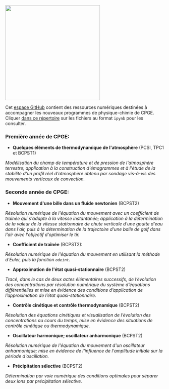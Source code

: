 <img src="https://user-images.githubusercontent.com/109895707/180656875-56e0673c-6106-4743-baaf-152b13083c69.jpg" width="300"/>

Cet [espace GitHub](https://github.com/fvandenbrouck/fvandenbrouck.github.io) contient des ressources numériques destinées à accompagner les nouveaux programmes de physique-chimie de CPGE. Cliquer [dans ce répertoire](https://github.com/fvandenbrouck/fvandenbrouck.github.io) sur les fichiers au format `ipynb` pour les consulter.

### Première année de CPGE:
  - **Quelques éléments de thermodynamique de l'atmosphère** (PCSI, TPC1 et BCPST1)

  *Modélisation du champ de température et de pression de l'atmosphère terrestre; application à la construction d'émagrammes et à l'étude de la stabilité d'un profil réel d'atmosphère obtenu par sondage vis-à-vis des mouvements verticaux de convection.*
  
### Seconde année de CPGE:
  - **Mouvement d'une bille dans un fluide newtonien** (BCPST2)
  
  *Résolution numérique de l'équation du mouvement avec un coefficient de traînée qui s'adapte à la vitesse instantanée; application à la détermination de la valeur de la vitesse stationnaire de chute verticale d'une goutte d'eau dans l'air, puis à la détermination de la trajectoire d'une balle de golf dans l'air avec l'objectif d'optimiser le tir.*
  - **Coefficient de traînée** (BCPST2):
  
  *Résolution numérique de l'équation du mouvement en utilisant la méthode d'Euler, puis la fonction `odeint`.*
  - **Approximation de l'état quasi-stationnaire** (BCPST2)
  
  *Tracé, dans le cas de deux actes élémentaires successifs, de l’évolution des concentrations par résolution numérique du système d’équations différentielles et mise en évidence des conditions d’application de l’approximation de l’état quasi-stationnaire.*
  - **Contrôle cinétique et contrôle thermodynamique** (BCPST2)
  
  *Résolution des équations cinétiques et visualisation de l’évolution des concentrations au cours du temps, mise en évidence des situations de contrôle cinétique ou thermodynamique.*
  - **Oscillateur harmonique; oscillateur anharmonique** (BCPST2)
  
  *Résolution numérique de l'équation du mouvement d'un oscillateur anharmonique; mise en évidence de l'influence de l'amplitude initiale sur la période d'oscillation.*
  - **Précipitation sélective** (BCPST2)
  
  *Détermination par voie numérique des conditions optimales pour séparer deux ions par précipitation sélective.*
